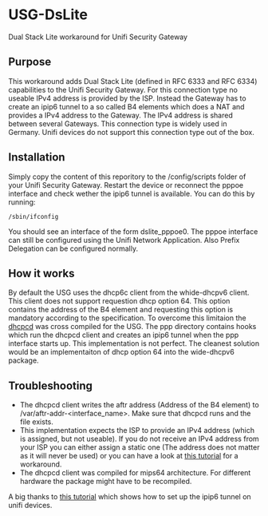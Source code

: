 # USG-DsLite
Dual Stack Lite workaround for Unifi Security Gateway

## Purpose
This workaround adds Dual Stack Lite (defined in RFC 6333 and RFC 6334) capabilities to the Unifi Security Gateway. For this connection type no useable IPv4 address is provided by the ISP. Instead the Gateway has to create an ipip6 tunnel to a so called B4 elements which does a NAT and provides a IPv4 address to the Gateway. The IPv4 address is shared between several Gateways. This connection type is widely used in Germany.
Unifi devices do not support this connection type out of the box.

## Installation
Simply copy the content of this reporitory to the /config/scripts folder of your Unifi Security Gateway. Restart the device or reconnect the pppoe interface and check wether the ipip6 tunnel is available. You can do this by running:
```
/sbin/ifconfig
```
You should see an interface of the form dslite_pppoe0. The pppoe interface can still be configured using the Unifi Network Application. Also Prefix Delegation can be configured normally.

## How it works
By default the USG uses the dhcp6c client from the whide-dhcpv6 client. This client does not support requestion dhcp option 64. This option contains the address of the B4 element and requesting this option is mandatory according to the specification. To overcome this limitaion the [dhcpcd](https://github.com/NetworkConfiguration/dhcpcd) was cross compiled for the USG. The ppp directory contains hooks which run the dhcpcd client and creates an ipip6 tunnel when the ppp interface starts up.
This implementation is not perfect. The cleanest solution would be an implementaiton of dhcp option 64 into the wide-dhcpv6 package.

## Troubleshooting
+ The dhcpcd client writes the aftr address (Address of the B4 element) to /var/aftr-addr-\<interface_name\>. Make sure that dhcpcd runs and the file exists.
+ This implementation expects the ISP to provide an IPv4 address (which is assigned, but not useable). If you do not receive an IPv4 address from your ISP you can either assign a static one (The address does not matter as it will never be used) or you can have a look at [this tutorial](https://novag.github.io/posts/ubiquiti-usg-dual-stack-lite/) for a workaround.
+ The dhcpcd client was compiled for mips64 architecture. For different hardware the package might have to be recompiled.

A big thanks to [this tutorial](https://novag.github.io/posts/ubiquiti-usg-dual-stack-lite/) which shows how to set up the ipip6 tunnel on unifi devices.
